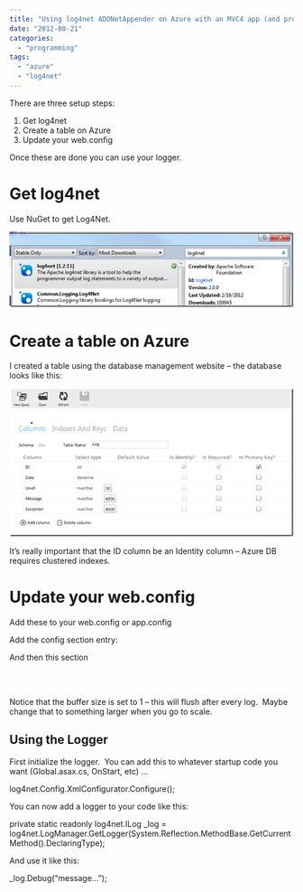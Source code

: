 ```yaml
---
title: "Using log4net ADONetAppender on Azure with an MVC4 app (and probably others)"
date: "2012-08-21"
categories: 
  - "programming"
tags: 
  - "azure"
  - "log4net"
---
```


There are three setup steps:

1. Get log4net
2. Create a table on Azure
3. Update your web.config

Once these are done you can use your logger.

# Get log4net

Use NuGet to get Log4Net.

[![image](/images/archive/image_thumb.png "image")](http://www.roberthorvick.com/wp-content/uploads/2012/08/image.png)

# Create a table on Azure

I created a table using the database management website – the database looks like this:

[![image](/images/archive/image_thumb1.png "image")](http://www.roberthorvick.com/wp-content/uploads/2012/08/image1.png)

It’s really important that the ID column be an Identity column – Azure DB requires clustered indexes.

# Update your web.config

Add these to your web.config or app.config

Add the config section entry:

<section name="log4net" type="log4net.Config.Log4NetConfigurationSectionHandler, log4net" />

And then this section

<log4net>  
  <appender name="ADONetAppender" type="log4net.Appender.ADONetAppender">  
    <bufferSize value="1" />  
    <connectionType value="System.Data.SqlClient.SqlConnection, System.Data,  Version=4.0.0.0, Culture=neutral, PublicKeyToken=b77a5c561934e089" />  
    <connectionStringName value="DefaultConnection" />  
    <commandText value="INSERT INTO Log (\[Date\],\[Level\],\[Message\],\[Exception\]) VALUES (@log\_date, @log\_level, @message, @exception)" />  
    <parameter>  
      <parameterName value="@log\_date"/>  
      <dbType value="DateTime"/>  
      <layout type="log4net.Layout.RawTimeStampLayout"/>  
    </parameter>  
    <parameter>  
      <parameterName value="@log\_level"/>  
      <dbType value="String"/>  
      <size value="50"/>  
      <layout type="log4net.Layout.PatternLayout">  
        <conversionPattern value="%level"/>  
      </layout>  
    </parameter>  
    <parameter>  
      <parameterName value="@message"/>  
      <dbType value="String"/>  
      <size value="4000"/>  
      <layout type="log4net.Layout.PatternLayout">  
        <conversionPattern value="%message"/>  
      </layout>  
    </parameter>  
    <parameter>  
      <parameterName value="@exception"/>  
      <dbType value="String"/>  
      <size value="4000"/>  
      <layout type="log4net.Layout.ExceptionLayout"/>  
    </parameter>  
  </appender>

 <root>  
    <level value="All"/>  
    <appender-ref ref="ADONetAppender"/>  
  </root>  
</log4net> 

Notice that the buffer size is set to 1 – this will flush after every log.  Maybe change that to something larger when you go to scale.

# Using the Logger

First initialize the logger.  You can add this to whatever startup code you want (Global.asax.cs, OnStart, etc) …

log4net.Config.XmlConfigurator.Configure();

You can now add a logger to your code like this:

private static readonly log4net.ILog \_log = log4net.LogManager.GetLogger(System.Reflection.MethodBase.GetCurrentMethod().DeclaringType);

And use it like this:

\_log.Debug(“message…”);
